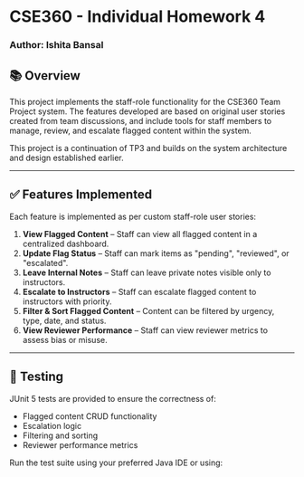 # CSE360 - Individual Homework 4
### Author: Ishita Bansal

## 📚 Overview
This project implements the staff-role functionality for the CSE360 Team Project system. The features developed are based on original user stories created from team discussions, and include tools for staff members to manage, review, and escalate flagged content within the system.

This project is a continuation of TP3 and builds on the system architecture and design established earlier.

---

## ✅ Features Implemented
Each feature is implemented as per custom staff-role user stories:

1. **View Flagged Content** – Staff can view all flagged content in a centralized dashboard.
2. **Update Flag Status** – Staff can mark items as "pending", "reviewed", or "escalated".
3. **Leave Internal Notes** – Staff can leave private notes visible only to instructors.
4. **Escalate to Instructors** – Staff can escalate flagged content to instructors with priority.
5. **Filter & Sort Flagged Content** – Content can be filtered by urgency, type, date, and status.
6. **View Reviewer Performance** – Staff can view reviewer metrics to assess bias or misuse.

---

## 🧪 Testing
JUnit 5 tests are provided to ensure the correctness of:
- Flagged content CRUD functionality
- Escalation logic
- Filtering and sorting
- Reviewer performance metrics

Run the test suite using your preferred Java IDE or using:

```bash
